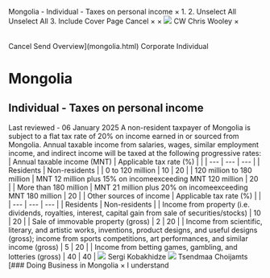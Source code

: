 Mongolia - Individual - Taxes on personal income
×
1.
2.
Unselect All
Unselect All
3.
Include Cover Page
Cancel
×
×
![](-/media/world-wide-tax-summaries/attachments/global---chris-wooley.ashx%3Frev=ac5e5f3223b34096b1afc2a6009c7320&revision=ac5e5f32-23b3-4096-b1af-c2a6009c7320&hash=859B7ADC84DC2CBEC9760E9E6EE7DE6D0A8BFCDF)
CW
Chris Wooley
×
######
Cancel
Send
Overview](mongolia.html)
Corporate
Individual
# Mongolia
## Individual - Taxes on personal income
Last reviewed - 06 January 2025
A non-resident taxpayer of Mongolia is subject to a flat tax rate of 20% on income earned in or sourced from Mongolia.
Annual taxable income from salaries, wages, similar employment income, and indirect income will be taxed at the following progressive rates:
| Annual taxable income (MNT) | Applicable tax rate (%) | |
| --- | --- | --- |
| Residents | Non-residents |
| 0 to 120 million | 10 | 20 |
| 120 million to 180 million | MNT 12 million plus 15% on incomeexceeding MNT 120 million | 20 |
| More than 180 million | MNT 21 million plus 20% on incomeexceeding MNT 180 million | 20 |
| Other sources of income | Applicable tax rate (%) | |
| --- | --- | --- |
| Residents | Non-residents |
| Income from property (i.e. dividends, royalties, interest, capital gain from sale of securities/stocks) | 10 | 20 |
| Sale of immovable property (gross) | 2 | 20 |
| Income from scientific, literary, and artistic works, inventions, product designs, and useful designs (gross); income from sports competitions, art performances, and similar income (gross) | 5 | 20 |
| Income from betting games, gambling, and lotteries (gross) | 40 | 40 |
![](-/media/world-wide-tax-summaries/mongoliasergi-kobakhidzemongolia--sergi-kobakhidzejpg20240220123859709.ashx%3Frev=a9928c930f0743328ee2941a4005a6da&revision=a9928c93-0f07-4332-8ee2-941a4005a6da&hash=7B89D0C41359AC494BEE7349DDBC0D8187DCBA0B)
Sergi Kobakhidze
![](-/media/world-wide-tax-summaries/attachments/mongolia---tsendmaa-choijamts.ashx%3Frev=1ff707d7b62e46d9b7adda037c8d4b6a&revision=1ff707d7-b62e-46d9-b7ad-da037c8d4b6a&hash=4AEABB77C838553870401EA8CA0D48F0DAFEFD96)
Tsendmaa Choijamts
[### Doing Business in Mongolia
×
I understand